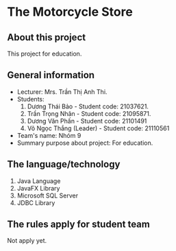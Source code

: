 # The Motorcycle Store
## About this project
This project for education.
## General information
- Lecturer: Mrs. Trần Thị Anh Thi.
- Students:
    1. Dương Thái Bảo - Student code: 21037621.
    2. Trần Trọng Nhân - Student code: 21095871.
    3. Dương Văn Phấn - Student code: 21101491
    4. Võ Ngọc Thắng (Leader) - Student code: 21110561
- Team's name: Nhóm 9
- Summary purpose about project: For education.
## The language/technology
1. Java Language
2. JavaFX Library
3. Microsoft SQL Server
4. JDBC Library
## The rules apply for student team
Not apply yet.
